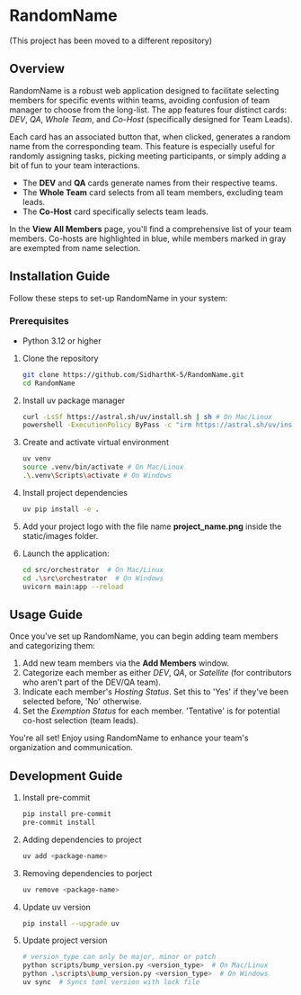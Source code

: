 # RandomName

(This project has been moved to a different repository)

## Overview  

RandomName is a robust web application designed to facilitate selecting members for specific events within teams, avoiding confusion of team manager to choose from the long-list. The app features four distinct cards: _DEV_, _QA_, _Whole Team_, and _Co-Host_ (specifically designed for Team Leads).
  
Each card has an associated button that, when clicked, generates a random name from the corresponding team. This feature is especially useful for randomly assigning tasks, picking meeting participants, or simply adding a bit of fun to your team interactions.  

- The **DEV** and **QA** cards generate names from their respective teams.  
- The **Whole Team** card selects from all team members, excluding team leads.  
- The **Co-Host** card specifically selects team leads.  

In the **View All Members** page, you'll find a comprehensive list of your team members. Co-hosts are highlighted in blue, while members marked in gray are exempted from name selection.  

## Installation Guide  

Follow these steps to set-up RandomName in your system:

### Prerequisites

- Python 3.12 or higher

1. Clone the repository

    ```bash
    git clone https://github.com/SidharthK-5/RandomName.git
    cd RandomName
    ```

2. Install uv package manager

    ```bash
    curl -LsSf https://astral.sh/uv/install.sh | sh # On Mac/Linux  
    powershell -ExecutionPolicy ByPass -c "irm https://astral.sh/uv/install.ps1 | iex" # On Windows 
    ```

3. Create and activate virtual environment  
  
    ```bash  
    uv venv
    source .venv/bin/activate # On Mac/Linux  
    .\.venv\Scripts\activate # On Windows  
    ```  

4. Install project dependencies
  
    ```bash  
    uv pip install -e . 
    ```  

5. Add your project logo with the file name **project_name.png** inside the static/images folder.  

6. Launch the application:  
  
    ```bash
    cd src/orchestrator  # On Mac/Linux
    cd .\src\orchestrator  # On Windows
    uvicorn main:app --reload  
    ```  

## Usage Guide  

Once you've set up RandomName, you can begin adding team members and categorizing them:  

1. Add new team members via the **Add Members** window.  
2. Categorize each member as either _DEV_, _QA_, or _Satellite_ (for contributors who aren't part of the DEV/QA team).  
3. Indicate each member's _Hosting Status_. Set this to 'Yes' if they've been selected before, 'No' otherwise.  
4. Set the _Exemption Status_ for each member. 'Tentative' is for potential co-host selection (team leads).  

You're all set! Enjoy using RandomName to enhance your team's organization and communication.  

## Development Guide

1. Install pre-commit

    ```bash
    pip install pre-commit
    pre-commit install
    ```

2. Adding dependencies to project

    ```bash
    uv add <package-name>
    ```

3. Removing dependencies to porject

    ```bash
    uv remove <package-name>
    ```

4. Update uv version

    ```bash
    pip install --upgrade uv
    ```

5. Update project version

    ```bash
    # version_type can only be major, minor or patch
    python scripts/bump_version.py <version_type>  # On Mac/Linux
    python .\scripts\bump_version.py <version_type>  # On Windows
    uv sync  # Syncs toml version with lock file
    ```
